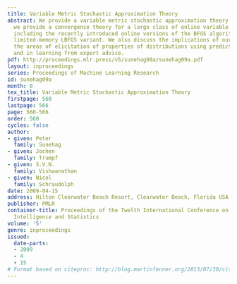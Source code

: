 ```yaml
---
title: Variable Metric Stochastic Approximation Theory
abstract: We provide a variable metric stochastic approximation theory. In doing so,
  we provide a convergence theory for a large class of online variable metric methods
  including the recently introduced online versions of the BFGS algorithm and  its
  limited-memory LBFGS variant. We also discuss the implications of our results in
  the areas of elicitation of properties of distributions using prediction markets
  and in learning from expert advice.
pdf: http://proceedings.mlr.press/v5/sunehag09a/sunehag09a.pdf
layout: inproceedings
series: Proceedings of Machine Learning Research
id: sunehag09a
month: 0
tex_title: Variable Metric Stochastic Approximation Theory
firstpage: 560
lastpage: 566
page: 560-566
order: 560
cycles: false
author:
- given: Peter
  family: Sunehag
- given: Jochen
  family: Trumpf
- given: S.V.N.
  family: Vishwanathan
- given: Nicol
  family: Schraudolph
date: 2009-04-15
address: Hilton Clearwater Beach Resort, Clearwater Beach, Florida USA
publisher: PMLR
container-title: Proceedings of the Twelth International Conference on Artificial
  Intelligence and Statistics
volume: '5'
genre: inproceedings
issued:
  date-parts:
  - 2009
  - 4
  - 15
# Format based on citeproc: http://blog.martinfenner.org/2013/07/30/citeproc-yaml-for-bibliographies/
---
```

